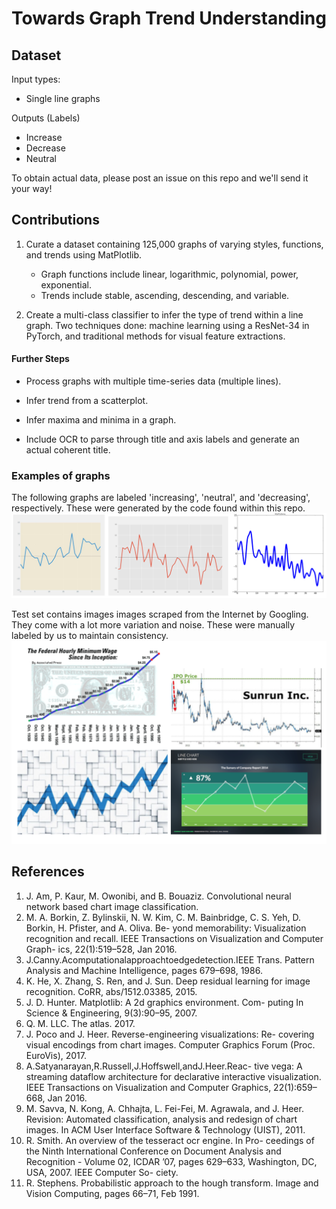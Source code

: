 # Towards Graph Trend Understanding


## Dataset

Input types:
* Single line graphs

Outputs (Labels)
* Increase
* Decrease
* Neutral

To obtain actual data, please post an issue on this repo and we'll send it your way!

## Contributions

1. Curate a dataset containing 125,000 graphs of varying styles, functions, and trends using MatPlotlib.

   * Graph functions include linear, logarithmic, polynomial, power, exponential. 
   * Trends include stable, ascending, descending, and variable.

2. Create a multi-class classifier to infer the type of trend within a line graph. Two techniques done: machine learning using a ResNet-34 in PyTorch, and traditional methods for visual feature extractions.

#### Further Steps

* Process graphs with multiple time-series data (multiple lines).

* Infer trend from a scatterplot.

* Infer maxima and minima in a graph.

* Include OCR to parse through title and axis labels and generate an actual coherent title.

### Examples of graphs
The following graphs are labeled 'increasing', 'neutral', and 'decreasing', respectively. These were generated by the code found within this repo.
![image](graphs.png)

Test set contains images images scraped from the Internet by Googling. They come with a lot more variation and noise. These were manually labeled by us to maintain consistency.
![image](test_graphs.png)

## References
1. J. Am, P. Kaur, M. Owonibi, and B. Bouaziz. Convolutional neural network based chart image classification.
2. M. A. Borkin, Z. Bylinskii, N. W. Kim, C. M. Bainbridge, C. S. Yeh, D. Borkin, H. Pfister, and A. Oliva. Be- yond memorability: Visualization recognition and recall. IEEE Transactions on Visualization and Computer Graph- ics, 22(1):519–528, Jan 2016.
3. J.Canny.Acomputationalapproachtoedgedetection.IEEE Trans. Pattern Analysis and Machine Intelligence, pages 679–698, 1986.
4. K. He, X. Zhang, S. Ren, and J. Sun. Deep residual learning for image recognition. CoRR, abs/1512.03385, 2015.
5. J. D. Hunter. Matplotlib: A 2d graphics environment. Com- puting In Science & Engineering, 9(3):90–95, 2007.
6. Q. M. LLC. The atlas. 2017.
7. J. Poco and J. Heer. Reverse-engineering visualizations: Re-
covering visual encodings from chart images. Computer
Graphics Forum (Proc. EuroVis), 2017.
8. A.Satyanarayan,R.Russell,J.Hoffswell,andJ.Heer.Reac-
tive vega: A streaming dataflow architecture for declarative interactive visualization. IEEE Transactions on Visualization and Computer Graphics, 22(1):659–668, Jan 2016.
9. M. Savva, N. Kong, A. Chhajta, L. Fei-Fei, M. Agrawala, and J. Heer. Revision: Automated classification, analysis and redesign of chart images. In ACM User Interface Software & Technology (UIST), 2011.
10. R. Smith. An overview of the tesseract ocr engine. In Pro- ceedings of the Ninth International Conference on Document Analysis and Recognition - Volume 02, ICDAR ’07, pages 629–633, Washington, DC, USA, 2007. IEEE Computer So- ciety.
11. R. Stephens. Probabilistic approach to the hough transform. Image and Vision Computing, pages 66–71, Feb 1991.
